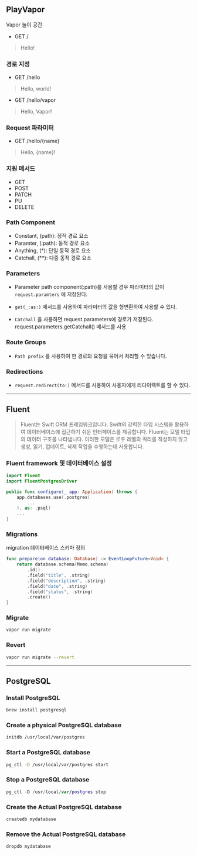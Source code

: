 ## PlayVapor

Vapor 놀이 공간

-   GET /

>Hello!

### 경로 지정

-   GET /hello

>   Hello, world!

-   GET /hello/vapor

>   Hello, Vapor!

### Request 파라미터

-   GET /hello/{name}

>   Hello, {name}!

### 지원 메서드

-   GET
-   POST
-   PATCH
-   PU
-   DELETE

### Path Component

-   Constant, (path): 정적 경로 요소
-   Paramter, (:path): 동적 경로 요소
-   Anything, (*): 단일 동적 경로 요소
-   Catchall, (**): 다중 동적 경로 요소

### Parameters

-   Parameter path component(:path)를 사용할 경우 파라미터의 값이 `request.paramters` 에 저장된다.

-   `get(_:as:)` 메서드를 사용하여 파라미터의 값을 형변환하여 사용할 수 있다.
-   `Catchall` 을 사용하면 request.parameters에 경로가 저장된다. request.parameters.getCatchall() 메서드를 사용

### Route Groups

-   `Path prefix` 를 사용하여 한 경로의 요청을 묶어서 처리할 수 있습니다.

### Redirections

-   `request.redirect(to:)` 메서드를 사용하여 사용자에게 리다이렉트를 할 수 있다.

---

## Fluent

>   Fluent는 Swift ORM 프레임워크입니다. Swift의 강력한 타입 시스템을 활용하여 데이터베이스에 접근하기 쉬운 인터페이스를 제공합니다. Fluent는 모델 타입의 데이터 구조를 나타냅니다. 이러한 모델은  로우 레벨의 쿼리를 작성하지 않고 생성, 읽기, 업데이트, 삭제 작업을 수행하는데 사용합니다.

### Fluent framework 및 데이터베이스 설정

```swift
import Fluent
import FluentPostgresDriver

public func configure(_ app: Application) throws {
    app.databases.use(.postgres(
      	...
    ), as: .psql)
    ...
}
```

### Migrations

migration 데이터베이스 스키마 정의

```swift
func prepare(on database: Database) -> EventLoopFuture<Void> {
    return database.schema(Memo.schema)
        .id()
        .field("title", .string)
        .field("description", .string)
        .field("date", .string)
        .field("status", .string)
        .create()
}
```

### Migrate

```bash
vapor run migrate
```

### Revert

```bash
vapor run migrate --revert
```



---

## PostgreSQL

### Install PostgreSQL

```bash
brew install postgresql
```

### Create a physical PostgreSQL database

```bash
initdb /usr/local/var/postgres
```

### Start a PostgreSQL database

```bash
pg_ctl -D /usr/local/var/postgres start
```

### Stop a PostgreSQL database

```swift
pg_ctl -D /usr/local/var/postgres stop
```

### Create the Actual PostgreSQL database

```bash
createdb mydatabase
```

### Remove the Actual PostgreSQL database

```bash
dropdb mydatabase
```

